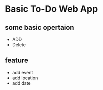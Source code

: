 # Basic To-Do Web App 
## some basic opertaion
- ADD
- Delete 

## feature 
- add event 
- add location
- add date 

